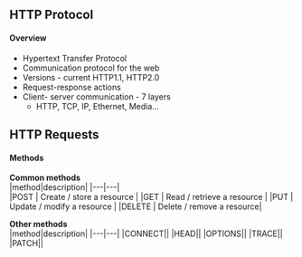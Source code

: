 ## HTTP Protocol
#### Overview
- Hypertext Transfer Protocol
- Communication protocol for the web
- Versions - current HTTP1.1, HTTP2.0
- Request-response actions
- Client- server communication - 7 layers
  - HTTP, TCP, IP, Ethernet, Media...
## HTTP Requests
#### Methods
**Common methods**    
|method|description|
|---|---|  
|POST | Create / store a resource  |
|GET | Read / retrieve a resource  |
|PUT | Update / modify a resource  |
|DELETE | Delete / remove a resource|  

**Other methods**  
|method|description|
|---|---| 
|CONNECT||
|HEAD||
|OPTIONS||
|TRACE||
|PATCH||